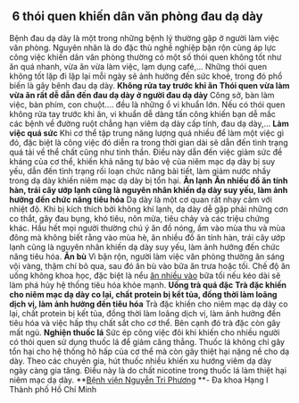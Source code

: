 ## ️ 6 thói quen khiến dân văn phòng đau dạ dày

Bệnh đau dạ dày là một trong những bệnh lý thường gặp ở người làm việc văn phòng. Nguyên nhân là do đặc thù nghề nghiệp bận rộn cùng áp lực công việc khiến dân văn phòng thường có một số thói quen không tốt như ăn quá nhanh, vừa ăn vừa làm việc, lạm dụng café,… Những thói quen không tốt lặp đi lặp lại mỗi ngày sẽ ảnh hưởng đến sức khoẻ, trong đó phổ biến là gây bênh đau dạ dày.
**Không rửa tay trước khi ăn**
**Thói quen vừa làm vừa ăn rất dễ dẫn đến đau dạ dày ở người đau dạ dày**
Công sở, bàn làm việc, bàn phím, con chuột…. đều là những ổ vi khuẩn lớn. Nếu có thói quen không rửa tay trước khi ăn, vi khuẩn dễ dàng tấn công khiến bạn dễ mắc các bệnh về đường ruột chẳng hạn viêm dạ dày cấp tính, đau dạ dày,…
**Làm việc quá sức**
Khi cơ thể tập trung năng lượng quá nhiều để làm một việc gì đó, đặc biệt là công việc đó diễn ra trong thời gian dài sẽ dẫn đến tình trạng quá tải về thể chất cũng như tinh thần. Điều này dẫn đến việc giảm sức đề kháng của cơ thể, khiến khả năng tự bảo vệ của niêm mạc dạ dày bị suy yếu, dẫn đến tình trạng rối loạn chức năng bài tiết, làm giảm nước nhầy trong dạ dày khiến niêm mạc dạ dày bị tổn hại.
**Ăn lạnh**
**Ăn nhiều đồ ăn tính hàn, trái cây ướp lạnh cũng là nguyên nhân khiến dạ dày suy yếu, làm ảnh hưởng đến chức năng tiêu hóa**
Dạ dày là một cơ quan rất nhạy cảm với nhiệt độ. Khi bị kích thích bởi không khí lạnh, dạ dày dễ gặp phải những cơn co thắt, gây đau bụng, khó tiêu, nôn mửa, tiêu chảy và các triệu chứng khác.
Hầu hết mọi người thường chú ý ăn đồ nóng, ấm vào mùa thu và mùa đông mà không biết rằng vào mùa hè, ăn nhiều đồ ăn tính hàn, trái cây ướp lạnh cũng là nguyên nhân khiến dạ dày suy yếu, làm ảnh hưởng đến chức năng tiêu hóa.
**Ăn bù**
Vì bận rộn, người làm việc văn phòng thường ăn sáng vội vàng, thậm chí bỏ qua, sau đó ăn bù vào bữa ăn trưa hoặc tối. Chế độ ăn uống không khoa học, đặc biệt là nểu [ăn nhiều vào](https://benhvienthucuc.vn/an-nhieu-vao-buoi-toi-gay-anh-huong-gi-den-suc-khoe-cua-ban/ "ăn nhiều vào") bữa tối nếu kéo dài sẽ làm phá hủy hệ thống tiêu hóa khỏe mạnh.
**Uống trà quá đặc**
**Trà đặc khiến cho niêm mạc dạ dày co lại, chất protein bị kết tủa, đồng thời làm loãng dịch vị, làm ảnh hưởng đến tiêu hóa**
Trà đặc khiến cho niêm mạc dạ dày co lại, chất protein bị kết tủa, đồng thời làm loãng dịch vị, làm ảnh hưởng đến tiêu hóa và việc hấp thụ chất sắt cho cơ thể. Bên cạnh đó trà đặc còn gây mất ngủ.
**Nghiện thuốc lá**
Sức ép công việc đôi khi khiến cho nhiều người có thói quen sử dụng thuốc lá để giảm căng thẳng. Thuốc lá không chỉ gây tổn hại cho hệ thống hô hấp của cơ thể mà còn gây thiệt hại nặng nề cho dạ dày. Theo các chuyên gia, hút thuốc nhiều khiến xu hướng viêm dạ dày ngày càng gia tăng. Điều này là do chất nicotine trong thuốc lá làm thiệt hại niêm mạc dạ dày.
**[Bệnh viện Nguyễn Tri Phương](https://bvnguyentriphuong.com.vn/) **- Đa khoa Hạng I Thành phố Hồ Chí Minh
